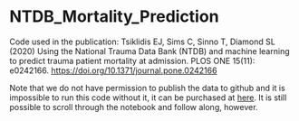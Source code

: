 # NTDB_Mortality_Prediction

Code used in the publication: Tsiklidis EJ, Sims C, Sinno T, Diamond SL (2020) Using the National Trauma Data Bank (NTDB) and machine learning to predict trauma patient mortality at admission. PLOS ONE 15(11): e0242166. https://doi.org/10.1371/journal.pone.0242166

Note that we do not have permission to publish the data to github and it is impossible to run this code without it, it can be purchased at [here](https://www.facs.org/quality-programs/trauma/quality/national-trauma-data-bank/datasets/). It is still possible to scroll through the notebook and follow along, however. 

